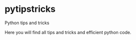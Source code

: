 # pytipstricks
Python tips and tricks

Here you will find all tips and tricks and efficient python code. 
